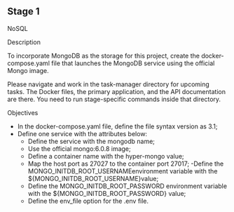 ## Stage 1

NoSQL

Description

To incorporate MongoDB as the storage for this project, create the docker-compose.yaml file that launches the MongoDB service using the official Mongo image.

Please navigate and work in the task-manager directory for upcoming tasks. The Docker files, the primary application, and the API documentation are there. You need to run stage-specific commands inside that directory.

Objectives

- In the docker-compose.yaml file, define the file syntax version as 3.1;
- Define one service with the attributes below:
  - Define the service with the mongodb name;
  - Use the official mongo:6.0.8 image;
  - Define a container name with the hyper-mongo value;
  - Map the host port as 27027 to the container port 27017;
  -Define the MONGO_INITDB_ROOT_USERNAMEenvironment variable with the ${MONGO_INITDB_ROOT_USERNAME}value;
  - Define the MONGO_INITDB_ROOT_PASSWORD environment variable with the ${MONGO_INITDB_ROOT_PASSWORD} value;
  - Define the env_file option for the .env file.

  